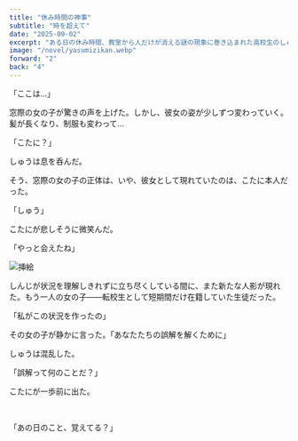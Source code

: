 ```yaml
---
title: "休み時間の神事"
subtitle: "時を超えて"
date: "2025-09-02"
excerpt: "ある日の休み時間、教室から人だけが消える謎の現象に巻き込まれた高校生のしゅう、しんじ、そして名前も知らない窓際の女の子。どこからか聞こえる謎の課題をクリアしていく中で、二年前に転校したこたにとの切ない思い出と、別れの日に生じた深い誤解が明かされる。過去と現在を行き来しながら真実を知ったしゅうは、現実世界で再びこたにと向き合い、失われた絆を取り戻す青春ファンタジー。"
image: "/novel/yasumizikan.webp"
forward: "2"
back: "4"
---
```

「ここは…」

窓際の女の子が驚きの声を上げた。しかし、彼女の姿が少しずつ変わっていく。髪が長くなり、制服も変わって…

「こたに？」

しゅうは息を呑んだ。

そう、窓際の女の子の正体は、いや、彼女として現れていたのは、こたに本人だった。

「しゅう」

こたにが悲しそうに微笑んだ。

「やっと会えたね」

![挿絵](/novel/a-divine-ceremony-during-short-break/2.webp)

しんじが状況を理解しきれずに立ち尽くしている間に、また新たな人影が現れた。もう一人の女の子——転校生として短期間だけ在籍していた生徒だった。

「私がこの状況を作ったの」

その女の子が静かに言った。「あなたたちの誤解を解くために」

しゅうは混乱した。

「誤解って何のことだ？」

こたにが一歩前に出た。

<br />

「あの日のこと、覚えてる？」
